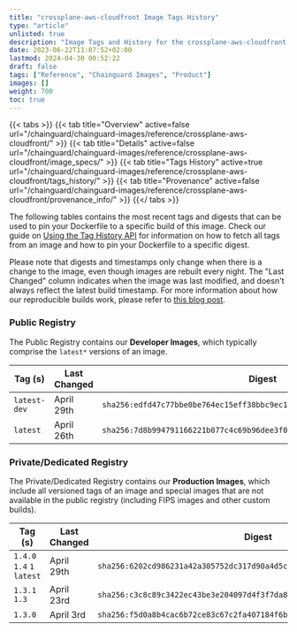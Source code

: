 ```yaml
---
title: "crossplane-aws-cloudfront Image Tags History"
type: "article"
unlisted: true
description: "Image Tags and History for the crossplane-aws-cloudfront Chainguard Image"
date: 2023-06-22T11:07:52+02:00
lastmod: 2024-04-30 00:52:22
draft: false
tags: ["Reference", "Chainguard Images", "Product"]
images: []
weight: 700
toc: true
---
```


{{< tabs >}}
{{< tab title="Overview" active=false url="/chainguard/chainguard-images/reference/crossplane-aws-cloudfront/" >}}
{{< tab title="Details" active=false url="/chainguard/chainguard-images/reference/crossplane-aws-cloudfront/image_specs/" >}}
{{< tab title="Tags History" active=true url="/chainguard/chainguard-images/reference/crossplane-aws-cloudfront/tags_history/" >}}
{{< tab title="Provenance" active=false url="/chainguard/chainguard-images/reference/crossplane-aws-cloudfront/provenance_info/" >}}
{{</ tabs >}}

The following tables contains the most recent tags and digests that can be used to pin your Dockerfile to a specific build of this image. Check our guide on [Using the Tag History API](/chainguard/chainguard-images/using-the-tag-history-api/) for information on how to fetch all tags from an image and how to pin your Dockerfile to a specific digest.

Please note that digests and timestamps only change when there is a change to the image, even though images are rebuilt every night. The "Last Changed" column indicates when the image was last modified, and doesn't always reflect the latest build timestamp. For more information about how our reproducible builds work, please refer to [this blog post](https://www.chainguard.dev/unchained/reproducing-chainguards-reproducible-image-builds).

### Public Registry
The Public Registry contains our **Developer Images**, which typically comprise the `latest*` versions of an image.

| Tag (s)       | Last Changed | Digest                                                                    |
|---------------|--------------|---------------------------------------------------------------------------|
|  `latest-dev` | April 29th   | `sha256:edfd47c77bbe0be764ec15eff38bbc9ec111e6c80b207ab6d8869a67d0205940` |
|  `latest`     | April 26th   | `sha256:7d8b994791166221b077c4c69b96dee3f08d8ad7d1426d364f60624b33a35d8d` |


### Private/Dedicated Registry
The Private/Dedicated Registry contains our **Production Images**, which include all versioned tags of an image and special images that are not available in the public registry (including FIPS images and other custom builds).

| Tag (s)                     | Last Changed | Digest                                                                    |
|-----------------------------|--------------|---------------------------------------------------------------------------|
|  `1.4.0` `1.4` `1` `latest` | April 29th   | `sha256:6202cd986231a42a305752dc317d90a4d5c3ed1d299b467c6699ba8e2274f65f` |
|  `1.3.1` `1.3`              | April 23rd   | `sha256:c3c8c89c3422ec43be3e204097d4f3f7da8f3ef90d54df83cc1a712d6671f348` |
|  `1.3.0`                    | April 3rd    | `sha256:f5d0a8b4cac6b72ce83c67c2fa407184f6b68db04b8268b249ba2e5aa5486893` |

